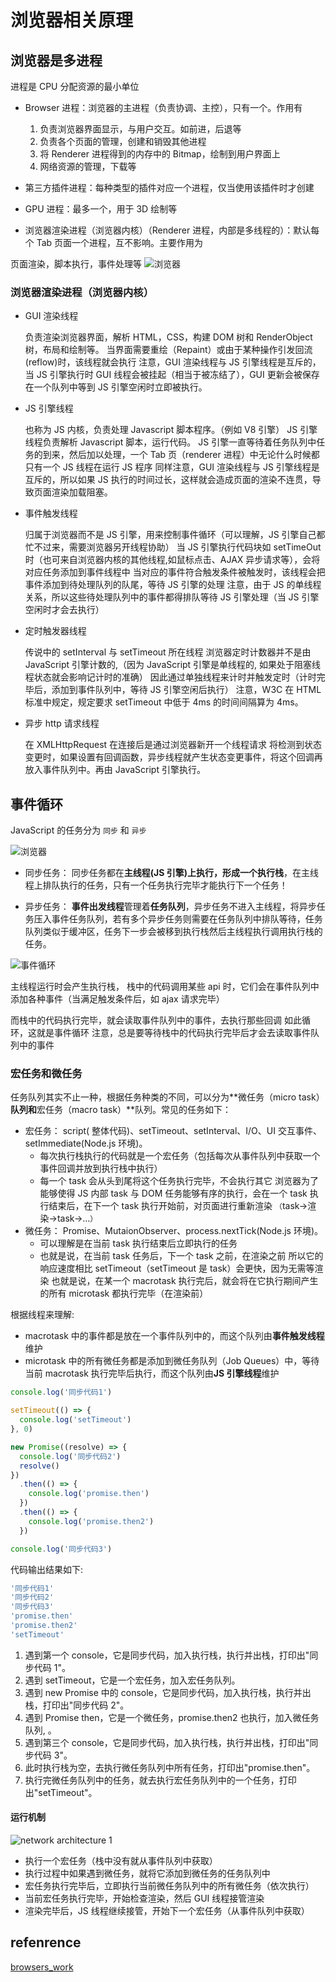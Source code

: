 <!--
 * @Author: fange 653398363@qq.com
 * @Date: 2023-02-02 09:49:22
 * @LastEditors: fange 653398363@qq.com
 * @LastEditTime: 2023-02-20 10:52:23
 * @FilePath: \lfange.github.io\docs\Front\browser\README.md
 * @Description: lfange`s personal blog!!! Good memory than rotten written!!!
 *
 * Copyright (c) 2023 by fange, All Rights Reserved.
-->

# 浏览器相关原理

## 浏览器是多进程

进程是 CPU 分配资源的最小单位

- Browser 进程：浏览器的主进程（负责协调、主控），只有一个。作用有

  1. 负责浏览器界面显示，与用户交互。如前进，后退等
  2. 负责各个页面的管理，创建和销毁其他进程
  3. 将 Renderer 进程得到的内存中的 Bitmap，绘制到用户界面上
  4. 网络资源的管理，下载等

- 第三方插件进程：每种类型的插件对应一个进程，仅当使用该插件时才创建
- GPU 进程：最多一个，用于 3D 绘制等
- 浏览器渲染进程（浏览器内核）（Renderer 进程，内部是多线程的）：默认每个 Tab 页面一个进程，互不影响。主要作用为

页面渲染，脚本执行，事件处理等
![浏览器](./assets/browerI.png)

### 浏览器渲染进程（浏览器内核）

- GUI 渲染线程

  负责渲染浏览器界面，解析 HTML，CSS，构建 DOM 树和 RenderObject 树，布局和绘制等。
  当界面需要重绘（Repaint）或由于某种操作引发回流(reflow)时，该线程就会执行
  注意，GUI 渲染线程与 JS 引擎线程是互斥的，当 JS 引擎执行时 GUI 线程会被挂起（相当于被冻结了），GUI 更新会被保存在一个队列中等到 JS 引擎空闲时立即被执行。

- JS 引擎线程

  也称为 JS 内核，负责处理 Javascript 脚本程序。（例如 V8 引擎）
  JS 引擎线程负责解析 Javascript 脚本，运行代码。
  JS 引擎一直等待着任务队列中任务的到来，然后加以处理，一个 Tab 页（renderer 进程）中无论什么时候都只有一个 JS 线程在运行 JS 程序
  同样注意，GUI 渲染线程与 JS 引擎线程是互斥的，所以如果 JS 执行的时间过长，这样就会造成页面的渲染不连贯，导致页面渲染加载阻塞。

- 事件触发线程

  归属于浏览器而不是 JS 引擎，用来控制事件循环（可以理解，JS 引擎自己都忙不过来，需要浏览器另开线程协助）
  当 JS 引擎执行代码块如 setTimeOut 时（也可来自浏览器内核的其他线程,如鼠标点击、AJAX 异步请求等），会将对应任务添加到事件线程中
  当对应的事件符合触发条件被触发时，该线程会把事件添加到待处理队列的队尾，等待 JS 引擎的处理
  注意，由于 JS 的单线程关系，所以这些待处理队列中的事件都得排队等待 JS 引擎处理（当 JS 引擎空闲时才会去执行）

- 定时触发器线程

  传说中的 setInterval 与 setTimeout 所在线程
  浏览器定时计数器并不是由 JavaScript 引擎计数的,（因为 JavaScript 引擎是单线程的, 如果处于阻塞线程状态就会影响记计时的准确）
  因此通过单独线程来计时并触发定时（计时完毕后，添加到事件队列中，等待 JS 引擎空闲后执行）
  注意，W3C 在 HTML 标准中规定，规定要求 setTimeout 中低于 4ms 的时间间隔算为 4ms。

- 异步 http 请求线程

  在 XMLHttpRequest 在连接后是通过浏览器新开一个线程请求
  将检测到状态变更时，如果设置有回调函数，异步线程就产生状态变更事件，将这个回调再放入事件队列中。再由 JavaScript 引擎执行。

## 事件循环

JavaScript 的任务分为 `同步` 和 `异步`

![浏览器](./assets/taskOrder.png)

- 同步任务： 同步任务都在**主线程(JS 引擎)**上执行，形成一个**执行栈**，在主线程上排队执行的任务，只有一个任务执行完毕才能执行下一个任务！

- 异步任务： **事件出发线程**管理着**任务队列**，异步任务不进入主线程，将异步任务压入事件任务队列，若有多个异步任务则需要在任务队列中排队等待，任务队列类似于缓冲区，任务下一步会被移到执行栈然后主线程执行调用执行栈的任务。

![事件循环](./assets/eventRecui.png)

主线程运行时会产生执行栈，
栈中的代码调用某些 api 时，它们会在事件队列中添加各种事件（当满足触发条件后，如 ajax 请求完毕）

而栈中的代码执行完毕，就会读取事件队列中的事件，去执行那些回调
如此循环，这就是事件循环
注意，总是要等待栈中的代码执行完毕后才会去读取事件队列中的事件

### 宏任务和微任务

任务队列其实不止一种，根据任务种类的不同，可以分为**微任务（micro task）**队列和**宏任务（macro task）**队列。常见的任务如下：

- 宏任务： script( 整体代码)、setTimeout、setInterval、I/O、UI 交互事件、setImmediate(Node.js 环境)。
  - 每次执行栈执行的代码就是一个宏任务（包括每次从事件队列中获取一个事件回调并放到执行栈中执行）
  - 每一个 task 会从头到尾将这个任务执行完毕，不会执行其它
    浏览器为了能够使得 JS 内部 task 与 DOM 任务能够有序的执行，会在一个 task 执行结束后，在下一个 task 执行开始前，对页面进行重新渲染
    `（`task->渲染->task->...`）`
- 微任务： Promise、MutaionObserver、process.nextTick(Node.js 环境)。
  - 可以理解是在当前 task 执行结束后立即执行的任务
  - 也就是说，在当前 task 任务后，下一个 task 之前，在渲染之前
    所以它的响应速度相比 setTimeout（setTimeout 是 task）会更快，因为无需等渲染
    也就是说，在某一个 macrotask 执行完后，就会将在它执行期间产生的所有 microtask 都执行完毕（在渲染前）

根据线程来理解:

- macrotask 中的事件都是放在一个事件队列中的，而这个队列由**事件触发线程**维护
- microtask 中的所有微任务都是添加到微任务队列（Job Queues）中，等待当前 macrotask 执行完毕后执行，而这个队列由**JS 引擎线程**维护

```javascript
console.log('同步代码1')

setTimeout(() => {
  console.log('setTimeout')
}, 0)

new Promise((resolve) => {
  console.log('同步代码2')
  resolve()
})
  .then(() => {
    console.log('promise.then')
  })
  .then(() => {
    console.log('promise.then2')
  })

console.log('同步代码3')
```

代码输出结果如下:

```javascript
'同步代码1'
'同步代码2'
'同步代码3'
'promise.then'
'promise.then2'
'setTimeout'
```

1. 遇到第一个 console，它是同步代码，加入执行栈，执行并出栈，打印出"同步代码 1"。
2. 遇到 setTimeout，它是一个宏任务，加入宏任务队列。
3. 遇到 new Promise 中的 console，它是同步代码，加入执行栈，执行并出栈，打印出"同步代码 2"。
4. 遇到 Promise then，它是一个微任务，promise.then2 也执行，加入微任务队列, 。
5. 遇到第三个 console，它是同步代码，加入执行栈，执行并出栈，打印出"同步代码 3"。
6. 此时执行栈为空，去执行微任务队列中所有任务，打印出"promise.then"。
7. 执行完微任务队列中的任务，就去执行宏任务队列中的一个任务，打印出"setTimeout"。

#### 运行机制

![network architecture 1](./assets/principleJs.png)

- 执行一个宏任务（栈中没有就从事件队列中获取）
- 执行过程中如果遇到微任务，就将它添加到微任务的任务队列中
- 宏任务执行完毕后，立即执行当前微任务队列中的所有微任务（依次执行）
- 当前宏任务执行完毕，开始检查渲染，然后 GUI 线程接管渲染
- 渲染完毕后，JS 线程继续接管，开始下一个宏任务（从事件队列中获取）

## refenrence

[browsers_work](https://developer.mozilla.org/zh-CN/docs/Web/Performance/How_browsers_work)
